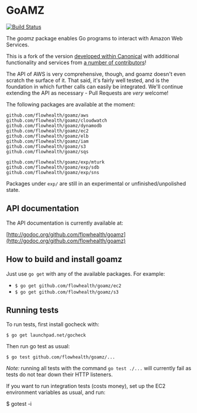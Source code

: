 # GoAMZ

[![Build Status](https://travis-ci.org/flowhealth/goamz.png?branch=master)](https://travis-ci.org/flowhealth/goamz)

The _goamz_ package enables Go programs to interact with Amazon Web Services.

This is a fork of the version [developed within Canonical](https://wiki.ubuntu.com/goamz) with additional functionality and services from [a number of contributors](https://github.com/flowhealth/goamz/contributors)!

The API of AWS is very comprehensive, though, and goamz doesn't even scratch the surface of it. That said, it's fairly well tested, and is the foundation in which further calls can easily be integrated. We'll continue extending the API as necessary - Pull Requests are _very_ welcome!

The following packages are available at the moment:

```
github.com/flowhealth/goamz/aws
github.com/flowhealth/goamz/cloudwatch
github.com/flowhealth/goamz/dynamodb
github.com/flowhealth/goamz/ec2
github.com/flowhealth/goamz/elb
github.com/flowhealth/goamz/iam
github.com/flowhealth/goamz/s3
github.com/flowhealth/goamz/sqs

github.com/flowhealth/goamz/exp/mturk
github.com/flowhealth/goamz/exp/sdb
github.com/flowhealth/goamz/exp/sns
```

Packages under `exp/` are still in an experimental or unfinished/unpolished state.

## API documentation

The API documentation is currently available at:

[http://godoc.org/github.com/flowhealth/goamz](http://godoc.org/github.com/flowhealth/goamz)

## How to build and install goamz

Just use `go get` with any of the available packages. For example:

* `$ go get github.com/flowhealth/goamz/ec2`
* `$ go get github.com/flowhealth/goamz/s3`

## Running tests

To run tests, first install gocheck with:

`$ go get launchpad.net/gocheck`

Then run go test as usual:

`$ go test github.com/flowhealth/goamz/...`

_Note:_ running all tests with the command `go test ./...` will currently fail as tests do not tear down their HTTP listeners.

If you want to run integration tests (costs money), set up the EC2 environment variables as usual, and run:

$ gotest -i
